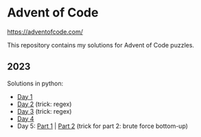 # Advent of Code

https://adventofcode.com/

This repository contains my solutions for Advent of Code puzzles.

## 2023

Solutions in python:
- [Day 1](./2023/Day1/main.py)
- [Day 2](./2023/Day2/main.py) (trick: regex)
- [Day 3](./2023/Day3/main.py) (trick: regex)
- [Day 4](./2023/Day4/main.py)
- Day 5: [Part 1](./2023/Day5/main.py) | [Part 2](./2023/Day5/part2.py) (trick for part 2: brute force bottom-up)

